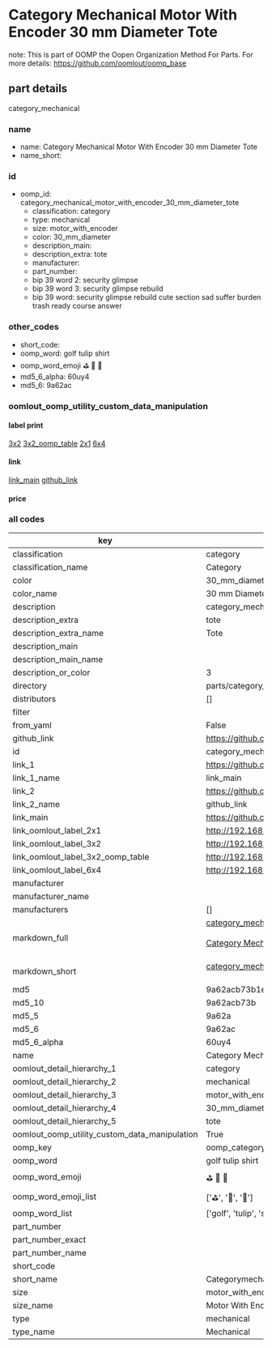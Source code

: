 # Category Mechanical Motor With Encoder 30 mm Diameter Tote  

note: This is part of OOMP the Oopen Organization Method For Parts. For more details: https://github.com/oomlout/oomp_base

##  part details



category_mechanical

### name
* name: Category Mechanical Motor With Encoder 30 mm Diameter Tote
* name_short: 
### id
* oomp_id: category_mechanical_motor_with_encoder_30_mm_diameter_tote
  * classification: category
  * type: mechanical
  * size: motor_with_encoder
  * color: 30_mm_diameter
  * description_main: 
  * description_extra: tote
  * manufacturer: 
  * part_number: 
  * bip 39 word 2: security glimpse
  * bip 39 word 3: security glimpse rebuild
  * bip 39 word: security glimpse rebuild cute section sad suffer burden trash ready course answer

### other_codes
* short_code: 
* oomp_word: golf tulip shirt
* oomp_word_emoji :golf: :tulip: :shirt:
* md5_6_alpha: 60uy4
* md5_6: 9a62ac






### oomlout_oomp_utility_custom_data_manipulation
#### label print
[3x2](http://192.168.1.245:1112/?label=oomp%2060uy4)
[3x2_oomp_table](http://192.168.1.107:1112/?label=oomp%2060uy4)
[2x1](http://192.168.1.242:1112/?label=oomp%2060uy4)
[6x4](http://192.168.1.55:1112/?label=oomp%2060uy4)    

#### link

[link_main](https://github.com/oomlout/oomlout_oomp_current_version_messy/tree/main/parts/category_mechanical_motor_with_encoder_30_mm_diameter_tote) [github_link](https://github.com/oomlout/oomlout_oomp_part_src/tree/main/parts/category_mechanical_motor_with_encoder_30_mm_diameter_tote)                             

#### price







### all codes 
| key | value |  
| --- | --- |  
| classification | category |  
| classification_name | Category |  
| color | 30_mm_diameter |  
| color_name | 30 mm Diameter |  
| description | category_mechanical |  
| description_extra | tote |  
| description_extra_name | Tote |  
| description_main |  |  
| description_main_name |  |  
| description_or_color | 3  |  
| directory | parts/category_mechanical_motor_with_encoder_30_mm_diameter_tote |  
| distributors | [] |  
| filter |  |  
| from_yaml | False |  
| github_link | https://github.com/oomlout/oomlout_oomp_part_src/tree/main/parts/category_mechanical_motor_with_encoder_30_mm_diameter_tote |  
| id | category_mechanical_motor_with_encoder_30_mm_diameter_tote |  
| link_1 | https://github.com/oomlout/oomlout_oomp_current_version_messy/tree/main/parts/category_mechanical_motor_with_encoder_30_mm_diameter_tote |  
| link_1_name | link_main |  
| link_2 | https://github.com/oomlout/oomlout_oomp_part_src/tree/main/parts/category_mechanical_motor_with_encoder_30_mm_diameter_tote |  
| link_2_name | github_link |  
| link_main | https://github.com/oomlout/oomlout_oomp_current_version_messy/tree/main/parts/category_mechanical_motor_with_encoder_30_mm_diameter_tote |  
| link_oomlout_label_2x1 | http://192.168.1.242:1112/?label=oomp%2060uy4 |  
| link_oomlout_label_3x2 | http://192.168.1.245:1112/?label=oomp%2060uy4 |  
| link_oomlout_label_3x2_oomp_table | http://192.168.1.107:1112/?label=oomp%2060uy4 |  
| link_oomlout_label_6x4 | http://192.168.1.55:1112/?label=oomp%2060uy4 |  
| manufacturer |  |  
| manufacturer_name |  |  
| manufacturers | [] |  
| markdown_full | [category_mechanical_motor_with_encoder_30_mm_diameter_tote](https://github.com/oomlout/oomlout_oomp_current_version_messy/tree/main/parts/category_mechanical_motor_with_encoder_30_mm_diameter_tote)<br>[](https://github.com/oomlout/oomlout_oomp_current_version_messy/tree/main/parts/category_mechanical_motor_with_encoder_30_mm_diameter_tote)<br>[Category Mechanical Motor With Encoder 30 Mm Diameter Tote](https://github.com/oomlout/oomlout_oomp_current_version_messy/tree/main/parts/category_mechanical_motor_with_encoder_30_mm_diameter_tote)<br><br> |  
| markdown_short | [category_mechanical_motor_with_encoder_30_mm_diameter_tote](https://github.com/oomlout/oomlout_oomp_current_version_messy/tree/main/parts/category_mechanical_motor_with_encoder_30_mm_diameter_tote)<br><br> |  
| md5 | 9a62acb73b1e9b16f6e1536b6698ce16 |  
| md5_10 | 9a62acb73b |  
| md5_5 | 9a62a |  
| md5_6 | 9a62ac |  
| md5_6_alpha | 60uy4 |  
| name | Category Mechanical Motor With Encoder 30 mm Diameter Tote |  
| oomlout_detail_hierarchy_1 | category |  
| oomlout_detail_hierarchy_2 | mechanical |  
| oomlout_detail_hierarchy_3 | motor_with_encoder |  
| oomlout_detail_hierarchy_4 | 30_mm_diameter |  
| oomlout_detail_hierarchy_5 | tote |  
| oomlout_oomp_utility_custom_data_manipulation | True |  
| oomp_key | oomp_category_mechanical_motor_with_encoder_30_mm_diameter_tote |  
| oomp_word | golf tulip shirt |  
| oomp_word_emoji | :golf: :tulip: :shirt: |  
| oomp_word_emoji_list | [':golf:', ':tulip:', ':shirt:'] |  
| oomp_word_list | ['golf', 'tulip', 'shirt'] |  
| part_number |  |  
| part_number_exact |  |  
| part_number_name |  |  
| short_code |  |  
| short_name | Categorymechanical |  
| size | motor_with_encoder |  
| size_name | Motor With Encoder |  
| type | mechanical |  
| type_name | Mechanical |  
